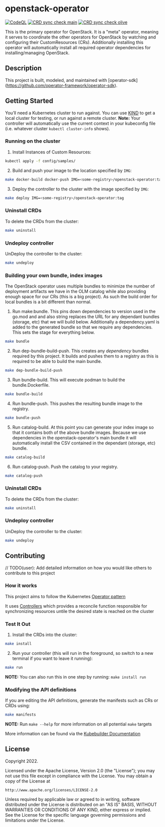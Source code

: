 # openstack-operator

[![CodeQL](https://github.com/openstack-k8s-operators/openstack-operator/actions/workflows/codeql.yml/badge.svg)](https://github.com/openstack-k8s-operators/openstack-operator/actions/workflows/codeql.yml)
[![CRD sync check main](https://github.com/openstack-k8s-operators/openstack-operator/actions/workflows/crd-sync-check.yaml/badge.svg)](https://github.com/openstack-k8s-operators/openstack-operator/actions/workflows/crd-sync-check.yaml)
[![CRD sync check olive](https://github.com/openstack-k8s-operators/openstack-operator/actions/workflows/crd-sync-check-olive.yaml/badge.svg)](https://github.com/openstack-k8s-operators/openstack-operator/actions/workflows/crd-sync-check-olive.yaml)

This is the primary operator for OpenStack. It is a "meta" operator, meaning it
serves to coordinate the other operators for OpenStack by watching and configuring
their CustomResources (CRs). Additionally installing this operator will automatically
install all required operator dependencies for installing/managing OpenStack.

## Description

This project is built, modeled, and maintained with [operator-sdk] (https://github.com/operator-framework/operator-sdk).

## Getting Started
You’ll need a Kubernetes cluster to run against. You can use [KIND](https://sigs.k8s.io/kind) to get a local cluster for testing, or run against a remote cluster.
**Note:** Your controller will automatically use the current context in your kubeconfig file (i.e. whatever cluster `kubectl cluster-info` shows).

### Running on the cluster
1. Install Instances of Custom Resources:

```sh
kubectl apply -f config/samples/
```

2. Build and push your image to the location specified by `IMG`:

```sh
make docker-build docker-push IMG=<some-registry>/openstack-operator:tag
```

3. Deploy the controller to the cluster with the image specified by `IMG`:

```sh
make deploy IMG=<some-registry>/openstack-operator:tag
```

### Uninstall CRDs
To delete the CRDs from the cluster:

```sh
make uninstall
```

### Undeploy controller
UnDeploy the controller to the cluster:

```sh
make undeploy
```

### Building your own bundle, index images
The OpenStack operator uses multiple bundles to minimize the number of
deployment artifacts we have in the OLM catalog while also providing enough
space for our CRs (this is a big project). As such the build order for local
bundles is a bit different than normal.

1. Run make:bundle. This pins down dependencies to version used in the go.mod and
 and also string replaces the URL for any dependant bundles (storage, etc) that
 we will build below. Additionally a dependency.yaml is added to the generated bundle
 so that we require any dependencies. This sets the stage for everything below.

```sh
make bundle
```

2. Run dep-bundle-build-push. This creates any *dependency* bundles required by this project.
It builds and pushes them to a registry as this is required to be able to build the main
bundle.

```sh
make dep-bundle-build-push
```

3. Run bundle-build. This will execute podman to build the bundle.Dockerfile.

```sh
make bundle-build
```

4. Run bundle-push. This pushes the resulting bundle image to the registry.

```sh
make bundle-push
```

5. Run catalog-build.  At this point you can generate your index image so that it contains both of the above bundle images. Because we use dependencies in the openstack-operator's main bundle it will
 automatically install the CSV contained in the dependant (storage, etc) bundle.

```sh
make catalog-build
```

6. Run catalog-push. Push the catalog to your registry.

```sh
make catalog-push
```

### Uninstall CRDs
To delete the CRDs from the cluster:

```sh
make uninstall
```

### Undeploy controller
UnDeploy the controller to the cluster:

```sh
make undeploy
```

## Contributing
// TODO(user): Add detailed information on how you would like others to contribute to this project

### How it works
This project aims to follow the Kubernetes [Operator pattern](https://kubernetes.io/docs/concepts/extend-kubernetes/operator/)

It uses [Controllers](https://kubernetes.io/docs/concepts/architecture/controller/)
which provides a reconcile function responsible for synchronizing resources untile the desired state is reached on the cluster

### Test It Out
1. Install the CRDs into the cluster:

```sh
make install
```

2. Run your controller (this will run in the foreground, so switch to a new terminal if you want to leave it running):

```sh
make run
```

**NOTE:** You can also run this in one step by running: `make install run`

### Modifying the API definitions
If you are editing the API definitions, generate the manifests such as CRs or CRDs using:

```sh
make manifests
```

**NOTE:** Run `make --help` for more information on all potential `make` targets

More information can be found via the [Kubebuilder Documentation](https://book.kubebuilder.io/introduction.html)

## License

Copyright 2022.

Licensed under the Apache License, Version 2.0 (the "License");
you may not use this file except in compliance with the License.
You may obtain a copy of the License at

    http://www.apache.org/licenses/LICENSE-2.0

Unless required by applicable law or agreed to in writing, software
distributed under the License is distributed on an "AS IS" BASIS,
WITHOUT WARRANTIES OR CONDITIONS OF ANY KIND, either express or implied.
See the License for the specific language governing permissions and
limitations under the License.
